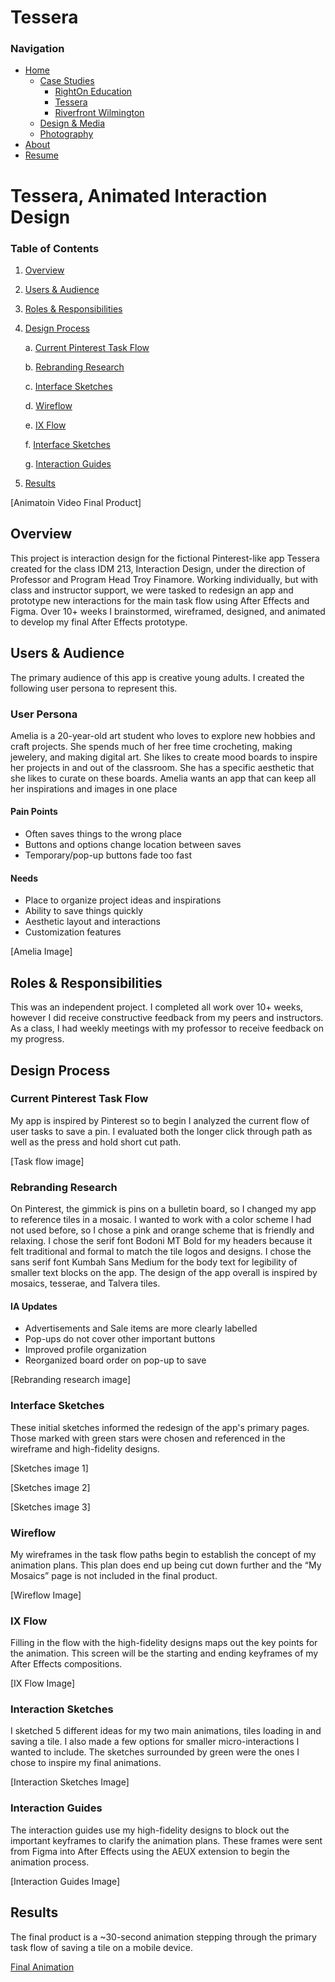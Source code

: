 # Tessera

### Navigation
- [Home](Content/Home_Content.md)
    - [Case Studies](Content/CaseStudies_Content.md)
        - [RightOn Education](Content/CS1_RightOn_Content.md)
        - [Tessera](Content/CS2_Tessera_Content.md)
        - [Riverfront Wilmington](Content/CS3_RiverfrontWilm_Content.md)
    - [Design & Media](Content/DesignAndMedia_Content.md)
    - [Photography](Content/Photography_Content.md)
- [About](Content/About_Content.md)
- [Resume](Content/Resume_Content.md)

# Tessera, Animated Interaction Design

### Table of Contents

1. [Overview](#overview)
2. [Users & Audience](#users--audience)
3. [Roles & Responsibilities](#roles--responsibilities)
4. [Design Process](#design-process)

    a. [Current Pinterest Task Flow](#current-pinterest-task-flow)

    b. [Rebranding Research](#rebranding-research)

    c. [Interface Sketches](#interface-sketches)

    d. [Wireflow](#wireflow)

    e. [IX Flow](#ix-flow)

    f. [Interface Sketches](#interaction-sketches)

    g. [Interaction Guides](#interaction-guides)

5. [Results](#results)

[Animatoin Video Final Product]

## Overview

This project is interaction design for the fictional Pinterest-like app Tessera created for the class IDM 213, Interaction Design, under the direction of Professor and Program Head Troy Finamore. Working individually, but with class and instructor support, we were tasked to redesign an app and prototype new interactions for the main task flow using After Effects and Figma. Over 10+ weeks I brainstormed, wireframed, designed, and animated to develop my final After Effects prototype.

## Users & Audience

The primary audience of this app is creative young adults. I created the following user persona to represent this.

### User Persona

Amelia is a 20-year-old art student who loves to explore new hobbies and craft projects. She spends much of her free time crocheting, making jewelery, and making digital art. She likes to create mood boards to inspire her projects in and out of the classroom. She has a specific aesthetic that she likes to curate on these boards. Amelia wants an app that can keep all her inspirations and images in one place

#### Pain Points

- Often saves things to the wrong place
- Buttons and options change location between saves
- Temporary/pop-up buttons fade too fast

#### Needs

- Place to organize project ideas and inspirations
- Ability to save things quickly
- Aesthetic layout and interactions
- Customization features

[Amelia Image]

## Roles & Responsibilities

This was an independent project. I completed all work over 10+ weeks, however I did receive constructive feedback from my peers and instructors. As a class, I had weekly meetings with my professor to receive feedback on my progress.

## Design Process

### Current Pinterest Task Flow

My app is inspired by Pinterest so to begin I analyzed the current flow of user tasks to save a pin. I evaluated both the longer click through path as well as the press and hold short cut path.

[Task flow image]

### Rebranding Research

On Pinterest, the gimmick is pins on a bulletin board, so I changed my app to reference tiles in a mosaic. I wanted to work with a color scheme I had not used before, so I chose a pink and orange scheme that is friendly and relaxing. I chose the serif font Bodoni MT Bold for my headers because it felt traditional and formal to match the tile logos and designs. I chose the sans serif font Kumbah Sans Medium for the body text for legibility of smaller text blocks on the app. The design of the app overall is inspired by mosaics, tesserae, and Talvera tiles.

#### IA Updates

- Advertisements and Sale items are more clearly labelled
- Pop-ups do not cover other important buttons
- Improved profile organization
- Reorganized board order on pop-up to save

[Rebranding research image]

### Interface Sketches

These initial sketches informed the redesign of the app's primary pages. Those marked with green stars were chosen and referenced in the wireframe and high-fidelity designs.

[Sketches image 1]

[Sketches image 2]

[Sketches image 3]

### Wireflow

My wireframes in the task flow paths begin to establish the concept of my animation plans. This plan does end up being cut down further and the “My Mosaics” page is not included in the final product.

[Wireflow Image]

### IX Flow

Filling in the flow with the high-fidelity designs maps out the key points for the animation. This screen will be the starting and ending keyframes of my After Effects compositions.

[IX Flow Image]

### Interaction Sketches

I sketched 5 different ideas for my two main animations, tiles loading in and saving a tile. I also made a few options for smaller micro-interactions I wanted to include. The sketches surrounded by green were the ones I chose to inspire my final animations.

[Interaction Sketches Image]

### Interaction Guides

The interaction guides use my high-fidelity designs to block out the important keyframes to clarify the animation plans. These frames were sent from Figma into After Effects using the AEUX extension to begin the animation process.

[Interaction Guides Image]

## Results

The final product is a ~30-second animation stepping through the primary task flow of saving a tile on a mobile device.

[Final Animation](https://www.youtube.com/watch?v=JhCf8rV7N_w)